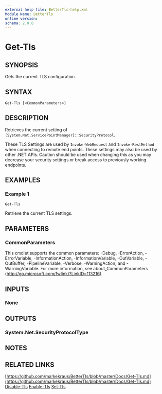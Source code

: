 ```yaml
---
external help file: BetterTls-help.xml
Module Name: BetterTls
online version:
schema: 2.0.0
---
```


# Get-Tls

## SYNOPSIS

Gets the current TLS configuration.

## SYNTAX

```
Get-Tls [<CommonParameters>]
```

## DESCRIPTION

Retrieves the current setting of `[System.Net.ServicePointManager]::SecurityProtocol`.

These TLS Settings are used by `Invoke-WebRequest` and `Invoke-RestMethod` when connecting to remote end points.
These settings may also be used by other .NET APIs.
Caution should be used when changing this as you may decrease your security settings
or break access to previously working endpoints.

## EXAMPLES

### Example 1

```powershell
Get-Tls
```

Retrieve the current TLS settings.

## PARAMETERS

### CommonParameters

This cmdlet supports the common parameters: -Debug, -ErrorAction, -ErrorVariable, -InformationAction, -InformationVariable, -OutVariable, -OutBuffer, -PipelineVariable, -Verbose, -WarningAction, and -WarningVariable. For more information, see about_CommonParameters (http://go.microsoft.com/fwlink/?LinkID=113216).

## INPUTS

### None

## OUTPUTS

### System.Net.SecurityProtocolType

## NOTES

## RELATED LINKS

[https://github.com/markekraus/BetterTls/blob/master/Docs/Get-Tls.md](https://github.com/markekraus/BetterTls/blob/master/Docs/Get-Tls.md)
[Disable-Tls](https://github.com/markekraus/BetterTls/blob/master/Docs/Disable-Tls.md)
[Enable-Tls](https://github.com/markekraus/BetterTls/blob/master/Docs/Enable-Tls.md)
[Set-Tls](https://github.com/markekraus/BetterTls/blob/master/Docs/Set-Tls.md)
